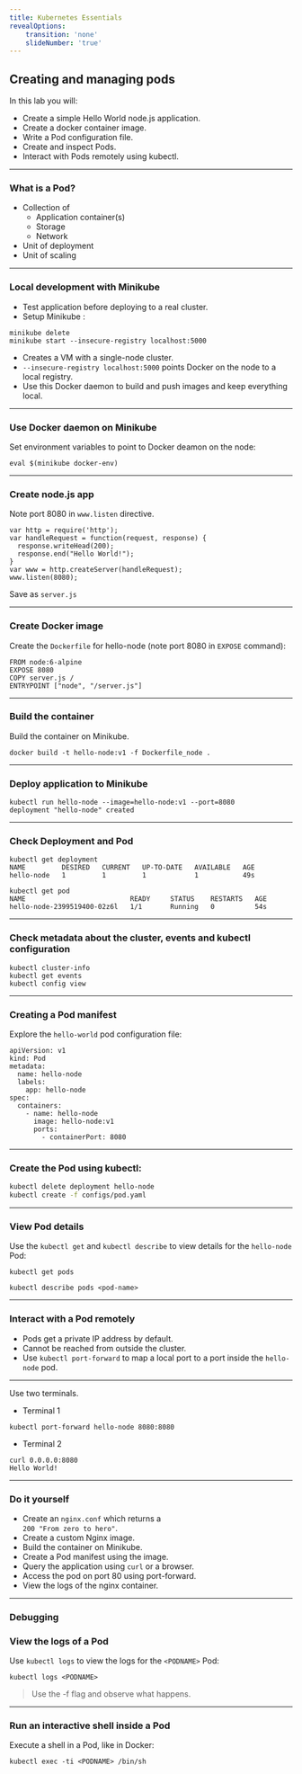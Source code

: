 ```yaml
---
title: Kubernetes Essentials
revealOptions:
    transition: 'none'
    slideNumber: 'true'
---
```


## Creating and managing pods

In this lab you will:

* Create a simple Hello World node.js application.
* Create a docker container image.
* Write a Pod configuration file.
* Create and inspect Pods.
* Interact with Pods remotely using kubectl.

---

### What is a Pod?

* Collection of
  * Application container(s)
  * Storage
  * Network
* Unit of deployment
* Unit of scaling

---

### Local development with Minikube

* Test application before deploying to a real cluster.  
* Setup Minikube :

```
minikube delete
minikube start --insecure-registry localhost:5000
```
* Creates a VM with a single-node cluster.
* `--insecure-registry localhost:5000` points Docker on the node to a local registry.
* Use this Docker daemon to build and push images and keep everything local.

---

### Use Docker daemon on Minikube

Set environment variables to point to Docker deamon on the node:

```
eval $(minikube docker-env)
```

---

### Create node.js app
Note port 8080 in `www.listen` directive.
```
var http = require('http');
var handleRequest = function(request, response) {
  response.writeHead(200);
  response.end("Hello World!");
}
var www = http.createServer(handleRequest);
www.listen(8080);
```
Save as `server.js`

---

### Create Docker image

Create the `Dockerfile` for hello-node (note port 8080 in `EXPOSE` command):
```
FROM node:6-alpine
EXPOSE 8080
COPY server.js /
ENTRYPOINT ["node", "/server.js"]
```

---

### Build the container

Build the container on Minikube.

```
docker build -t hello-node:v1 -f Dockerfile_node .
```

---

### Deploy application to Minikube
```
kubectl run hello-node --image=hello-node:v1 --port=8080
deployment "hello-node" created
```

---

### Check Deployment and Pod

```
kubectl get deployment
NAME         DESIRED   CURRENT   UP-TO-DATE   AVAILABLE   AGE
hello-node   1         1         1            1           49s
```

```
kubectl get pod
NAME                          READY     STATUS    RESTARTS   AGE
hello-node-2399519400-02z6l   1/1       Running   0          54s
```

---

### Check metadata about the cluster, events and kubectl configuration

```
kubectl cluster-info
kubectl get events
kubectl config view
```

---

### Creating a Pod manifest

Explore the `hello-world` pod configuration file:

```
apiVersion: v1
kind: Pod
metadata:
  name: hello-node
  labels:
    app: hello-node
spec:
  containers:
    - name: hello-node
      image: hello-node:v1
      ports:
        - containerPort: 8080
```

---

### Create the Pod using kubectl:

```bash
kubectl delete deployment hello-node
kubectl create -f configs/pod.yaml
```

---

### View Pod details

Use the `kubectl get` and `kubectl describe` to view details for the `hello-node` Pod:

```
kubectl get pods
```

```
kubectl describe pods <pod-name>
```

---

### Interact with a Pod remotely

* Pods get a private IP address by default.
* Cannot be reached from outside the cluster.
* Use `kubectl port-forward` to map a local port to a port inside the `hello-node` pod.



---

Use two terminals.

* Terminal 1

```
kubectl port-forward hello-node 8080:8080
```

* Terminal 2

```
curl 0.0.0.0:8080
Hello World!
```

---

### Do it yourself
* Create an `nginx.conf` which returns a  
`200 "From zero to hero"`.
* Create a custom Nginx image.
* Build the container on Minikube.
* Create a Pod manifest using the image.
* Query the application using `curl` or a browser.
* Access the pod on port 80 using port-forward.
* View the logs of the nginx container.

---

### Debugging

### View the logs of a Pod

Use `kubectl logs` to view the logs for the `<PODNAME>` Pod:

```
kubectl logs <PODNAME>
```

> Use the -f flag and observe what happens.

---

### Run an interactive shell inside a Pod

Execute a shell in a Pod, like in Docker:

```
kubectl exec -ti <PODNAME> /bin/sh
```